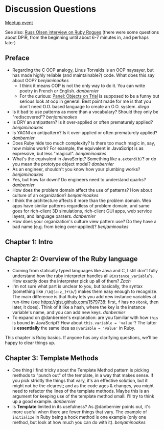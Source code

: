 # Discussion Questions

[Meetup event](http://www.meetup.com/newhavenrb/events/46434952/)

See also: [Russ Olsen interview on Ruby Rogues](http://rubyrogues.com/033-rr-book-club-eloquent-ruby/) (there were some questions about DPiR, from the beginning until about 6-7 minutes in, and perhaps later)

## Preface

* Regarding the C OOP analogy, Linus Torvalds is an OOP naysayer, but has made highly reliable (and maintainable?) code.  What does this say about OOP? _benjaminoakes_
  * I think it means OOP is not the only way to do it. You can write poetry in French _or_ English. _danbernier_
  * For the curious: [Panel: Objects on Trial](http://www.infoq.com/presentations/Panel-Objects-On-Trial) is supposed to be a funny but serious look at oop in general. Best point made for me is that you don't need O.O. based language to create an O.O. system. _diego_
* Is it bad to use patterns as more than a vocabulary?  Should they only be "rediscovered"? _benjaminoakes_
* Is DRY an antipattern?  Is it over-applied or often prematurely applied? _benjaminoakes_
* Is YAGNI an antipattern?  Is it over-applied or often prematurely applied? _danbernier_
* Does Ruby hide too much complexity?  Is there too much magic in, say, how mixins work?  For example, the equivalent in JavaScript is as expressive, but less "magical". _benjaminoakes_
 * What's the equivalent in JavaScript? Something like `a.extend(b)`? or do you mean the prototype object model? _danbernier_
* As an engineer, shouldn't you know how your plumbing works? _benjaminoakes_
 * Yes, but how far down? Do engineers need to understand quarks? _danbernier_
* How does the problem domain affect the use of patterns?  How about culture of an organization? _benjaminoakes_
 * I think the architecture affects it more than the problem domain. Web apps have similar patterns regardless of problem domain, and same goes for rich-client 3D simulations, rich-client GUI apps, web service layers, and language parsers. _danbernier_
* How does your organization's culture view pattern use?  Do they have a bad name (e.g. from being over-applied)? _benjaminoakes_

## Chapter 1: Intro

## Chapter 2: Overview of the Ruby language

* Coming from statically typed languages like Java and C, I still don't fully understand how the ruby interpreter handles all `@instance_variable`'s.  How exactly does the interpreter pick up all of them? _Zach_
 * I'm not sure what part is unclear to you, but basically, the syntax (something like `/\b@[a-z_]+\b/`) makes them easy enough to recognize. The main difference is that Ruby lets you add new instance variables at run-time (see https://gist.github.com/1579738: first, `f` has no `@bonk`, then later, it does). Think of it like a hash, where the key is the instance variable's name, and you can add new keys. _danbernier_
  * To expand on @danbernier's explanation:  are you familiar with how `this` is bound in JavaScript?  How about `this.variable = 'value'`?  The latter is **essentially** the same idea as `@variable = 'value'` in Ruby.

This chapter is Ruby basics.  If anyone has any clarifying questions, we'll be happy to clear things up.

## Chapter 3: Template Methods

* One thing I find tricky about the Template Method pattern is picking
  methods to "punch out" of the template, in a way that makes
  sense. If you pick strictly the things that vary, it's an effective
  solution, but it might not be the clearest; and as the code ages &amp;
  changes, you might need to refactor the lines of the template
  methods. Maybe this is an argument for keeping use of the template
  method small. I'll try to think up a good example. _danbernier_
* Is **Template** limited in its usefulness?  As @danbernier points out, it's more useful when there are fewer things that vary.  The example of `initialize` in Ruby being a hook method is one example (only one method, but look at how much you can do with it). _benjaminoakes_
